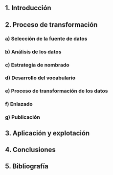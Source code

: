 
## 1. Introducción

## 2. Proceso de transformación
### a) Selección de la fuente de datos
### b) Análisis de los datos

### c) Estrategia de nombrado

### d) Desarrollo del vocabulario

### e) Proceso de transformación de los datos

### f) Enlazado

### g) Publicación

## 3. Aplicación y explotación

## 4. Conclusiones

## 5. Bibliografía
